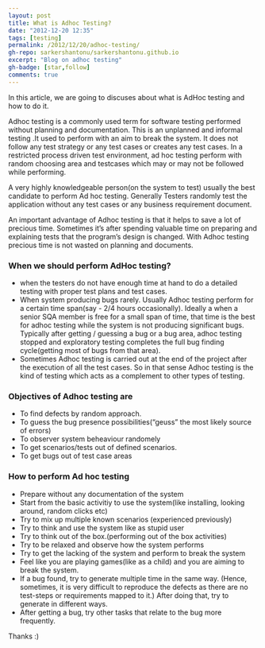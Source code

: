 ```yaml
---
layout: post
title: What is Adhoc Testing?
date: "2012-12-20 12:35"
tags: [testing]
permalink: /2012/12/20/adhoc-testing/
gh-repo: sarkershantonu/sarkershantonu.github.io
excerpt: "Blog on adhoc testing"
gh-badge: [star,follow]
comments: true
---
```

In this article, we are going to discuses about what is AdHoc testing and how to do it. 

Adhoc testing is a commonly used term for software testing performed without planning and documentation. This is an unplanned and informal testing .It used to perform with an aim to break the system. It does not follow any test strategy or any test cases or creates any test cases. In a restricted process driven test environment, ad hoc testing perform with random choosing area and testcases which may or may not be followed while performing. 

A very highly knowledgeable person(on the system to test) usually the best candidate to perform Ad hoc testing. Generally Testers randomly test the application without any test cases or any business requirement document. 

An important advantage of Adhoc testing is that it helps to save a lot of precious time. Sometimes it’s after spending valuable time on preparing and explaining tests that the program’s design is changed. With Adhoc testing precious time is not wasted on planning and documents.
 
### When we should perform AdHoc testing?
- when the testers do not have enough time at hand to do a detailed testing with proper test plans and test cases. 
- When system producing bugs rarely. Usually Adhoc testing perform for a certain time span(say - 2/4 hours occasionally). Ideally a when a senior SQA member is free for a small span of time, that time is the best for adhoc testing while the system is not producing significant bugs. Typically after getting / guessing a bug or a bug area, adhoc testing stopped and exploratory testing completes the full bug finding cycle(getting most of bugs from that area). 
- Sometimes Adhoc testing is carried out at the end of the project after the execution of all the test cases. So in that sense Adhoc testing is the kind of testing which acts as a complement to other types of testing.

### Objectives of Adhoc testing are 
- To find defects by random approach.
- To guess the bug presence possibilities(“geuss” the most likely source of errors)
- To observer system beheaviour randomely 
- To get scenarios/tests out of defined scenarios.
- To get bugs out of test case areas

### How to perform Ad hoc testing 
- Prepare without any documentation of the system
- Start from the basic activitiy to use the system(like installing, looking around, random clicks etc)
- Try to mix up multiple known scenarios (experienced previously)
- Try to think and use the system like as stupid user
- Try to think out of the box.(performing out of the box activities)
- Try to be relaxed and observe how the system performs
- Try to get the lacking of the system and perform to break the system
- Feel like you are playing games(like as a child) and you are aiming to break the system. 
- If a bug found, try to generate multiple time in the same way. (Hence, sometimes, it is very difficult to reproduce the defects as there are no test-steps or requirements mapped to it.) After doing that, try to generate in different ways.
- After getting a bug, try other tasks that relate to the bug more frequently. 

Thanks :)
